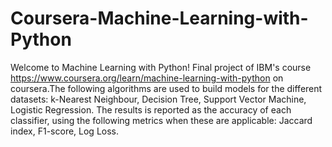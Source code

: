 # Coursera-Machine-Learning-with-Python
Welcome to Machine Learning with Python! 
Final project of IBM's course https://www.coursera.org/learn/machine-learning-with-python on coursera.The following algorithms are used to build models for the different datasets: k-Nearest Neighbour, Decision Tree, Support Vector Machine, Logistic Regression. The results is reported as the accuracy of each classifier, using the following metrics when these are applicable: Jaccard index, F1-score, Log Loss.
